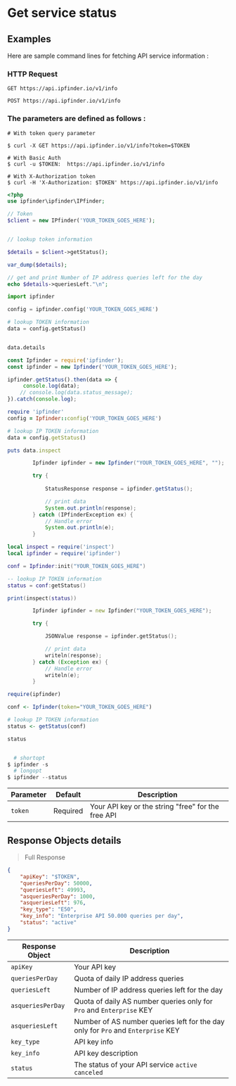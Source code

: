 # Get service status

## Examples
Here are sample command lines for fetching API service information :

### HTTP Request

`GET https://api.ipfinder.io/v1/info`

`POST https://api.ipfinder.io/v1/info`

### The parameters are defined as follows :
```shell
# With token query parameter

$ curl -X GET https://api.ipfinder.io/v1/info?token=$TOKEN 

# With Basic Auth
$ curl -u $TOKEN:  https://api.ipfinder.io/v1/info

# With X-Authorization token
$ curl -H 'X-Authorization: $TOKEN' https://api.ipfinder.io/v1/info
```
```php
<?php 
use ipfinder\ipfinder\IPfinder;

// Token
$client = new IPfinder('YOUR_TOKEN_GOES_HERE'); 


// lookup token information

$details = $client->getStatus();

var_dump($details);

// get and print Number of IP address queries left for the day
echo $details->queriesLeft."\n"; 
```

```python
import ipfinder

config = ipfinder.config('YOUR_TOKEN_GOES_HERE')

# lookup TOKEN information
data = config.getStatus()


data.details
```
```javascript
const Ipfinder = require('ipfinder');
const ipfinder = new Ipfinder('YOUR_TOKEN_GOES_HERE');

ipfinder.getStatus().then(data => {
     console.log(data);
    // console.log(data.status_message);
}).catch(console.log);
```

```ruby
require 'ipfinder'
config = Ipfinder::config('YOUR_TOKEN_GOES_HERE')

# lookup IP TOKEN information
data = config.getStatus()

puts data.inspect
```

```java
        Ipfinder ipfinder = new Ipfinder("YOUR_TOKEN_GOES_HERE", "");

        try {
            
            StatusResponse response = ipfinder.getStatus();

            // print data
            System.out.println(response);
        } catch (IPfinderException ex) {
            // Handle error
            System.out.println(e);
        }
```

```lua
local inspect = require('inspect')
local ipfinder = require('ipfinder')

conf = Ipfinder:init("YOUR_TOKEN_GOES_HERE")

-- lookup IP TOKEN information
status = conf:getStatus()

print(inspect(status))
```

```d
        Ipfinder ipfinder = new Ipfinder("YOUR_TOKEN_GOES_HERE");

        try {

            JSONValue response = ipfinder.getStatus();

            // print data
            writeln(response);
        } catch (Exception ex) {
            // Handle error
            writeln(e);
        }
```

```r
require(ipfinder)

conf <- Ipfinder(token="YOUR_TOKEN_GOES_HERE")

# lookup IP TOKEN information
status <- getStatus(conf)

status
```


```powershell

  # shortopt
$ ipfinder -s 
  # longopt
$ ipfinder --status 

```

Parameter | Default | Description
--------- | ------- | -----------
`token`     | Required | Your API key or the string "free" for the free API




## Response Objects details

> Full Response


```json
{
    "apiKey": "$TOKEN",
    "queriesPerDay": 50000,
    "queriesLeft": 49993,
    "asqueriesPerDay": 1000,
    "asqueriesLeft": 976,
    "key_type": "E50",
    "key_info": "Enterprise API 50.000 queries per day",
    "status": "active"
}

```

Response Object   | Description
---------         |  -----------
`apiKey`          |  Your API key
`queriesPerDay`   |  Quota of daily IP address queries
`queriesLeft`     |  Number of IP address queries left for the day
`asqueriesPerDay` |  Quota of daily AS number queries only for `Pro` and `Enterprise` KEY
`asqueriesLeft`   |  Number of AS number queries left for the day only for `Pro` and `Enterprise` KEY
`key_type`        |  API key info
`key_info`        |  API key description
`status`          |  The status of your API service `active` `canceled`
